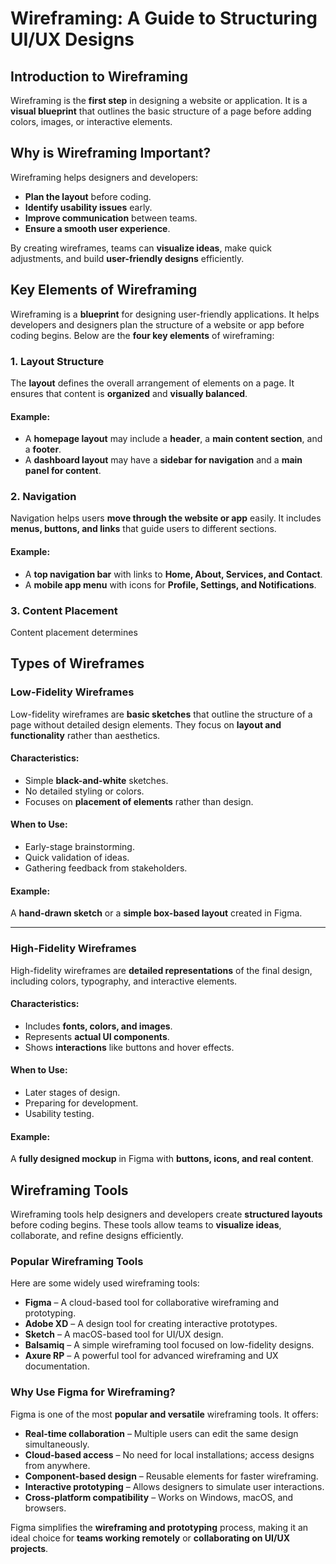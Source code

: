 # Wireframing: A Guide to Structuring UI/UX Designs

## Introduction to Wireframing
Wireframing is the **first step** in designing a website or application. It is a **visual blueprint** that outlines the basic structure of a page before adding colors, images, or interactive elements.  

## Why is Wireframing Important?
Wireframing helps designers and developers:
- **Plan the layout** before coding.
- **Identify usability issues** early.
- **Improve communication** between teams.
- **Ensure a smooth user experience**.

By creating wireframes, teams can **visualize ideas**, make quick adjustments, and build **user-friendly designs** efficiently.

## Key Elements of Wireframing

Wireframing is a **blueprint** for designing user-friendly applications. It helps developers and designers plan the structure of a website or app before coding begins. Below are the **four key elements** of wireframing:

### 1. Layout Structure
The **layout** defines the overall arrangement of elements on a page. It ensures that content is **organized** and **visually balanced**.

#### Example:
- A **homepage layout** may include a **header**, a **main content section**, and a **footer**.
- A **dashboard layout** may have a **sidebar for navigation** and a **main panel for content**.

### 2. Navigation
Navigation helps users **move through the website or app** easily. It includes **menus, buttons, and links** that guide users to different sections.

#### Example:
- A **top navigation bar** with links to **Home, About, Services, and Contact**.
- A **mobile app menu** with icons for **Profile, Settings, and Notifications**.

### 3. Content Placement
Content placement determines

## Types of Wireframes

### Low-Fidelity Wireframes
Low-fidelity wireframes are **basic sketches** that outline the structure of a page without detailed design elements. They focus on **layout and functionality** rather than aesthetics.

#### **Characteristics:**
- Simple **black-and-white** sketches.
- No detailed styling or colors.
- Focuses on **placement of elements** rather than design.

#### **When to Use:**
- Early-stage brainstorming.
- Quick validation of ideas.
- Gathering feedback from stakeholders.

#### **Example:**
A **hand-drawn sketch** or a **simple box-based layout** created in Figma.

---

### High-Fidelity Wireframes
High-fidelity wireframes are **detailed representations** of the final design, including colors, typography, and interactive elements.

#### **Characteristics:**
- Includes **fonts, colors, and images**.
- Represents **actual UI components**.
- Shows **interactions** like buttons and hover effects.

#### **When to Use:**
- Later stages of design.
- Preparing for development.
- Usability testing.

#### **Example:**
A **fully designed mockup** in Figma with **buttons, icons, and real content**.

## Wireframing Tools

Wireframing tools help designers and developers create **structured layouts** before coding begins. These tools allow teams to **visualize ideas**, collaborate, and refine designs efficiently.

### Popular Wireframing Tools
Here are some widely used wireframing tools:
- **Figma** – A cloud-based tool for collaborative wireframing and prototyping.
- **Adobe XD** – A design tool for creating interactive prototypes.
- **Sketch** – A macOS-based tool for UI/UX design.
- **Balsamiq** – A simple wireframing tool focused on low-fidelity designs.
- **Axure RP** – A powerful tool for advanced wireframing and UX documentation.

### Why Use Figma for Wireframing?
Figma is one of the most **popular and versatile** wireframing tools. It offers:
- **Real-time collaboration** – Multiple users can edit the same design simultaneously.
- **Cloud-based access** – No need for local installations; access designs from anywhere.
- **Component-based design** – Reusable elements for faster wireframing.
- **Interactive prototyping** – Allows designers to simulate user interactions.
- **Cross-platform compatibility** – Works on Windows, macOS, and browsers.

Figma simplifies the **wireframing and prototyping** process, making it an ideal choice for **teams working remotely** or **collaborating on UI/UX projects**.

